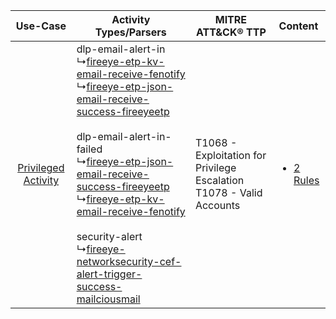 |    Use-Case    | Activity Types/Parsers    | MITRE ATT&CK® TTP    | Content    |
|:----:| ---- | ---- | ---- |
| [Privileged Activity](../../../UseCases/uc_privileged_activity.md) |  dlp-email-alert-in<br> ↳[fireeye-etp-kv-email-receive-fenotify](Ps/pC_fireeyeetpkvemailreceivefenotify.md)<br> ↳[fireeye-etp-json-email-receive-success-fireeyeetp](Ps/pC_fireeyeetpjsonemailreceivesuccessfireeyeetp.md)<br><br> dlp-email-alert-in-failed<br> ↳[fireeye-etp-json-email-receive-success-fireeyeetp](Ps/pC_fireeyeetpjsonemailreceivesuccessfireeyeetp.md)<br> ↳[fireeye-etp-kv-email-receive-fenotify](Ps/pC_fireeyeetpkvemailreceivefenotify.md)<br><br> security-alert<br> ↳[fireeye-networksecurity-cef-alert-trigger-success-mailciousmail](Ps/pC_fireeyenetworksecuritycefalerttriggersuccessmailciousmail.md)<br> | T1068 - Exploitation for Privilege Escalation<br>T1078 - Valid Accounts<br> | [<ul><li>2 Rules</li></ul>](RM/r_m_fireeye_fireeye_etp_Privileged_Activity.md) |